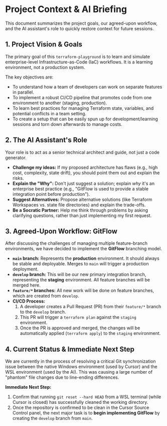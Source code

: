 # Project Context & AI Briefing

This document summarizes the project goals, our agreed-upon workflow, and the AI assistant's role to quickly restore context for future sessions.

## 1. Project Vision & Goals

The primary goal of this `terraform-playground` is to learn and simulate enterprise-level Infrastructure-as-Code (IaC) workflows. It is a learning environment, not a production system.

The key objectives are:

- To understand how a team of developers can work on separate features in parallel.
- To implement a robust CI/CD pipeline that promotes code from one environment to another (staging, production).
- To learn best practices for managing Terraform state, variables, and potential conflicts in a team setting.
- To create a setup that can be easily spun up for development/learning sessions and torn down afterwards to manage costs.

## 2. The AI Assistant's Role

Your role is to act as a senior technical architect and guide, not just a code generator.

- **Challenge my ideas:** If my proposed architecture has flaws (e.g., high cost, complexity, state drift), you should point them out and explain the risks.
- **Explain the "Why":** Don't just suggest a solution; explain _why_ it's an enterprise best practice (e.g., "GitFlow is used to provide a stable integration point before production").
- **Suggest Alternatives:** Propose alternative solutions (like Terraform Workspaces vs. state file directories) and explain the trade-offs.
- **Be a Socratic Partner:** Help me think through problems by asking clarifying questions, rather than just implementing my first request.

## 3. Agreed-Upon Workflow: GitFlow

After discussing the challenges of managing multiple feature-branch environments, we have decided to implement the **GitFlow** branching model.

- **`main` branch:** Represents the **production** environment. It should always be stable and deployable. Merges to `main` will trigger a production deployment.
- **`develop` branch:** This will be our new primary integration branch, representing the **staging** environment. All feature branches will be merged here.
- **`feature/*` branches:** All new work will be done on feature branches, which are created from `develop`.
- **CI/CD Process:**
  1.  A developer creates a Pull Request (PR) from their `feature/*` branch to the `develop` branch.
  2.  This PR will trigger a `terraform plan` against the `staging` environment.
  3.  Once the PR is approved and merged, the changes will be automatically applied (`terraform apply`) to the `staging` environment.

## 4. Current Status & Immediate Next Step

We are currently in the process of resolving a critical Git synchronization issue between the native Windows environment (used by Cursor) and the WSL environment (used by the AI). This was causing a large number of "phantom" file changes due to line-ending differences.

**Immediate Next Step:**

1.  Confirm that running `git reset --hard HEAD` from a WSL terminal (while Cursor is closed) has successfully cleaned the working directory.
2.  Once the repository is confirmed to be clean in the Cursor Source Control panel, the next major task is to **begin implementing GitFlow** by creating the `develop` branch from `main`.
